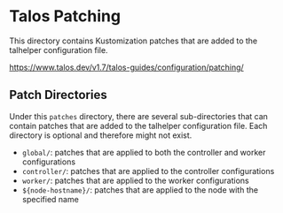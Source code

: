 # Talos Patching

This directory contains Kustomization patches that are added to the talhelper configuration file.

<https://www.talos.dev/v1.7/talos-guides/configuration/patching/>

## Patch Directories

Under this `patches` directory, there are several sub-directories that can contain patches that are added to the talhelper configuration file.
Each directory is optional and therefore might not exist.

- `global/`: patches that are applied to both the controller and worker configurations
- `controller/`: patches that are applied to the controller configurations
- `worker/`: patches that are applied to the worker configurations
- `${node-hostname}/`: patches that are applied to the node with the specified name
